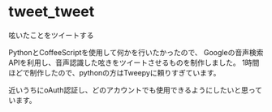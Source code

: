 # tweet_tweet
呟いたことをツイートする

PythonとCoffeeScriptを使用して何かを行いたかったので、
Googleの音声検索APIを利用し、音声認識した呟きをツイートさせるものを制作しました。
1時間ほどで制作したので、pythonの方はTweepyに頼りすぎています。

近いうちにoAuth認証し、どのアカウントでも使用できるようにしたいと思っています。
